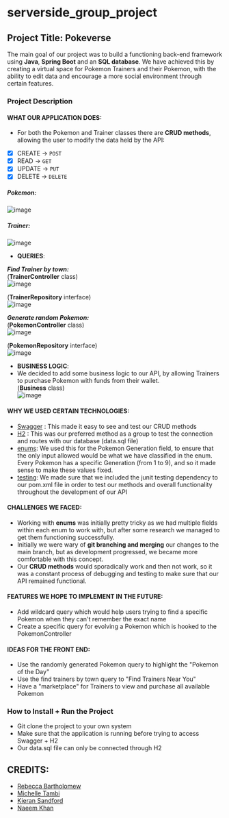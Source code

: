 # serverside_group_project

## Project Title: Pokeverse
The main goal of our project was to build a functioning back-end framework using **Java**, **Spring Boot** and an **SQL database**.
We have achieved this by creating a virtual space for Pokemon Trainers and their Pokemon, with the ability to edit data and encourage a more social environment through certain features.

### Project Description

#### WHAT OUR APPLICATION DOES:
- For both the Pokemon and Trainer classes there are **CRUD methods**, allowing the user to modify the data held by the API:

- [x] CREATE -> `POST`
- [x] READ -> `GET`
- [x] UPDATE -> `PUT`
- [x] DELETE -> `DELETE`

##### Pokemon:
![image](https://user-images.githubusercontent.com/102289720/170242125-960d9bf0-8040-40ec-8332-c7e6b4e320e8.png)

##### Trainer:
![image](https://user-images.githubusercontent.com/102289720/170250617-6ca0a0e0-ec0d-4c2c-8c17-ac3f4fa8b4f6.png)  

- **QUERIES**:
     
***Find Trainer by town:***  
(**TrainerController** class)  
![image](https://user-images.githubusercontent.com/102289720/170244819-2689ff53-7c63-46d6-ae09-0baac09e9ad4.png)  

(**TrainerRepository** interface)  
![image](https://user-images.githubusercontent.com/102289720/170244889-253d5ebc-4041-47cf-acf7-fbe698b37794.png)  
   
***Generate random Pokemon:***   
(**PokemonController** class)  
![image](https://user-images.githubusercontent.com/102289720/170245455-8717cc74-05bd-42b5-9fa6-49698bb3356d.png)  
  
(**PokemonRepository** interface)  
![image](https://user-images.githubusercontent.com/102289720/170245627-d444bfdf-6b61-4187-93d5-7fc5740e5fa7.png) 

- **BUSINESS LOGIC**:  
- We decided to add some business logic to our API, by allowing Trainers to purchase Pokemon with funds from their wallet.  
(**Business** class)  
![image](https://user-images.githubusercontent.com/102289720/170253659-91292f0b-259c-4ba6-a045-80470559329a.png)  

   
#### WHY WE USED CERTAIN TECHNOLOGIES:
- [Swagger](https://swagger.io/) : This made it easy to see and test our CRUD methods
- [H2](http://www.h2database.com/html/quickstart.html) : This was our preferred method as a group to test the connection and routes with our database (data.sql file)
- [enums](https://www.w3schools.com/java/java_enums.asp): We used this for the Pokemon Generation field, to ensure that the only input allowed would be what we have classified in the enum. Every Pokemon has a specific Generation (from 1 to 9), and so it made sense to make these values fixed.
- [testing](https://www.w3schools.blog/junit-tutorial): We made sure that we included the junit testing dependency to our pom.xml file in order to test our methods and overall functionality throughout the development of our API  

#### CHALLENGES WE FACED:
- Working with **enums** was initially pretty tricky as we had multiple fields within each enum to work with, but after some research we managed to get them functioning successfully.
- Initially we were wary of **git branching and merging** our changes to the main branch, but as development progressed, we became more comfortable with this concept.
- Our **CRUD methods** would sporadically work and then not work, so it was a constant process of debugging and testing to make sure that our API remained functional.

#### FEATURES WE HOPE TO IMPLEMENT IN THE FUTURE:
- Add wildcard query which would help users trying to find a specific Pokemon when they can't remember the exact name
- Create a specific query for evolving a Pokemon which is hooked to the PokemonController

#### IDEAS FOR THE FRONT END:
- Use the randomly generated Pokemon query to highlight the "Pokemon of the Day"
- Use the find trainers by town query to "Find Trainers Near You"
- Have a "marketplace" for Trainers to view and purchase all available Pokemon

### How to Install + Run the Project
- Git clone the project to your own system
- Make sure that the application is running before trying to access Swagger + H2
- Our data.sql file can only be connected through H2

## CREDITS:
- [Rebecca Bartholomew](https://github.com/Becca-20)
- [Michelle Tambi](https://github.com/michelletambi)
- [Kieran Sandford](https://github.com/kieransandford)
- [Naeem Khan](https://github.com/nkhan24)
